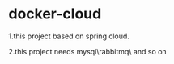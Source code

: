 # docker-cloud

1.this project based on spring cloud.

2.this project needs mysql\rabbitmq\ and so on
